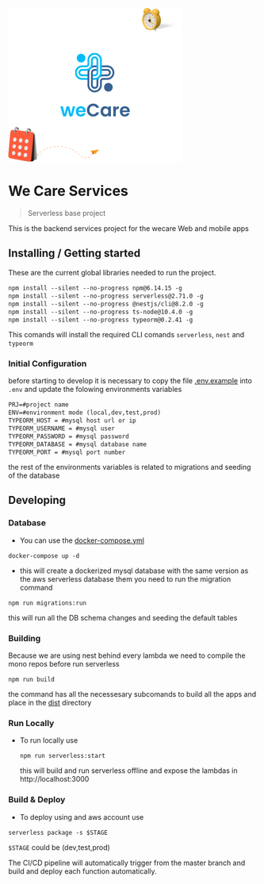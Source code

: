 ![Logo of the project](images/wecare.png?raw=true 'WeCare Logo')

# We Care Services

> Serverless base project

This is the backend services project for the wecare Web and mobile apps

## Installing / Getting started

These are the current global libraries needed to run the project.

```shell
npm install --silent --no-progress npm@6.14.15 -g
npm install --silent --no-progress serverless@2.71.0 -g
npm install --silent --no-progress @nestjs/cli@8.2.0 -g
npm install --silent --no-progress ts-node@10.4.0 -g
npm install --silent --no-progress typeorm@0.2.41 -g
```

This comands will install the required CLI comands `serverless`, `nest` and `typeorm`

### Initial Configuration

before starting to develop it is necessary to copy the file [.env.example](.env.example) into `.env` and update the folowing environments variables

```shell
PRJ=#project name
ENV=#environment mode (local,dev,test,prod)
TYPEORM_HOST = #mysql host url or ip
TYPEORM_USERNAME = #mysql user
TYPEORM_PASSWORD = #mysql password
TYPEORM_DATABASE = #mysql database name
TYPEORM_PORT = #mysql port number
```
the rest of the environments variables is related to migrations and seeding of the database
## Developing

### Database
- You can use the [docker-compose.yml](docker-compose.yml)

```shell
docker-compose up -d
```

- this will create a dockerized mysql database with the same version as the aws serverless database them you need to run the migration command


```shell
npm run migrations:run
```

this will run all the DB schema changes and seeding the default tables

### Building

Because we are using nest behind every lambda we need to compile the mono repos before run serverless

```shell
npm run build
```

the command has all the necessesary subcomands to build all the apps and place in the [dist](dist) directory

### Run Locally

- To run locally use

  ```shell
  npm run serverless:start
  ```
  this will build and run serverless offline and expose the lambdas in http://localhost:3000

### Build & Deploy
- To deploy using and aws account  use

```shell
serverless package -s $STAGE
```

`$STAGE` could be  (dev,test,prod)

The CI/CD pipeline will automatically trigger from the master branch and build and deploy each function automatically.
